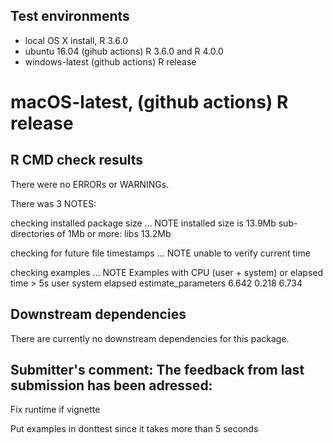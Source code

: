## Test environments
* local OS X install, R 3.6.0
* ubuntu 16.04 (gihub actions) R 3.6.0 and R 4.0.0
* windows-latest (github actions) R release
# macOS-latest, (github actions) R release

## R CMD check results

There were no ERRORs or WARNINGs.

There was 3 NOTES:

checking installed package size ... NOTE
    installed size is 13.9Mb
    sub-directories of 1Mb or more:
      libs  13.2Mb

checking for future file timestamps ... NOTE
  unable to verify current time

checking examples ... NOTE
  Examples with CPU (user + system) or elapsed time > 5s
                       user system elapsed
  estimate_parameters 6.642  0.218   6.734

## Downstream dependencies
There are currently no downstream dependencies for this package.

## Submitter's comment: The feedback from last submission has been adressed:

Fix runtime if vignette

Put examples in donttest since it takes more than 5 seconds

